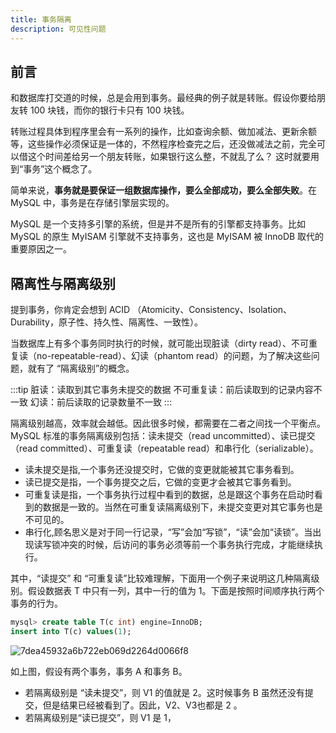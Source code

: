```yaml
---
title: 事务隔离
description: 可见性问题
---
```


## 前言

和数据库打交道的时候，总是会用到事务。最经典的例子就是转账。假设你要给朋友转 100 块钱，而你的银行卡只有 100 块钱。

转账过程具体到程序里会有一系列的操作，比如查询余额、做加减法、更新余额等，这些操作必须保证是一体的，不然程序检查完之后，还没做减法之前，完全可以借这个时间差给另一个朋友转账，如果银行这么整，不就乱了么？
这时就要用到“事务”这个概念了。

简单来说，**事务就是要保证一组数据库操作，要么全部成功，要么全部失败**。在 MySQL 中，事务是在存储引擎层实现的。

MySQL 是一个支持多引擎的系统，但是并不是所有的引擎都支持事务。比如 MySQL 的原生 MyISAM 引擎就不支持事务，这也是 MyISAM 被
InnoDB 取代的重要原因之一。

## 隔离性与隔离级别

提到事务，你肯定会想到 ACID （Atomicity、Consistency、Isolation、Durability，原子性、持久性、隔离性、一致性）。

当数据库上有多个事务同时执行的时候，就可能出现脏读（dirty read）、不可重复读（no-repeatable-read）、幻读（phantom
read）的问题，为了解决这些问题，就有了 “隔离级别”的概念。

:::tip
脏读：读取到其它事务未提交的数据
不可重复读：前后读取到的记录内容不一致
幻读：前后读取的记录数量不一致
:::

隔离级别越高，效率就会越低。因此很多时候，都需要在二者之间找一个平衡点。MySQL 标准的事务隔离级别包括：读未提交（read uncommitted）、读已提交（read committed）、可重复读（repeatable read）和串行化（serializable）。

* 读未提交是指,一个事务还没提交时，它做的变更就能被其它事务看到。
* 读已提交是指，一个事务提交之后，它做的变更才会被其它事务看到。
* 可重复读是指，一个事务执行过程中看到的数据，总是跟这个事务在启动时看到的数据是一致的。当然在可重复读隔离级别下，未提交变更对其它事务也是不可见的。
* 串行化,顾名思义是对于同一行记录，“写”会加“写锁”，“读”会加“读锁”。当出现读写锁冲突的时候，后访问的事务必须等前一个事务执行完成，才能继续执行。

其中，“读提交” 和 “可重复读”比较难理解，下面用一个例子来说明这几种隔离级别。假设数据表 T 中只有一列，其中一行的值为 1。下面是按照时间顺序执行两个事务的行为。

```sql
mysql> create table T(c int) engine=InnoDB;
insert into T(c) values(1);
```

![7dea45932a6b722eb069d2264d0066f8](https://img.wkq.pub/hexo/7dea45932a6b722eb069d2264d0066f8.webp)

如上图，假设有两个事务，事务 A 和事务 B。

* 若隔离级别是 “读未提交”，则 V1 的值就是 2。这时候事务 B 虽然还没有提交，但是结果已经被看到了。因此，V2、V3也都是 2 。
* 若隔离级别是“读已提交”，则 V1 是 1， 
